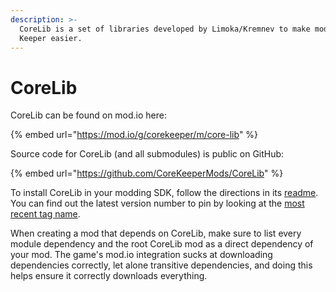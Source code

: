 ```yaml
---
description: >-
  CoreLib is a set of libraries developed by Limoka/Kremnev to make modding Core
  Keeper easier.
---
```


# CoreLib

CoreLib can be found on mod.io here:

{% embed url="https://mod.io/g/corekeeper/m/core-lib" %}

Source code for CoreLib (and all submodules) is public on GitHub:

{% embed url="https://github.com/CoreKeeperMods/CoreLib" %}

To install CoreLib in your modding SDK, follow the directions in its [readme](https://github.com/CoreKeeperMods/CoreLib/blob/main/README.md). You can find out the latest version number to pin by looking at the [most recent tag name](https://github.com/CoreKeeperMods/CoreLib/tags).



When creating a mod that depends on CoreLib, make sure to list every module dependency and the root CoreLib mod as a direct dependency of your mod. The game's mod.io integration sucks at downloading dependencies correctly, let alone transitive dependencies, and doing this helps ensure it correctly downloads everything.
